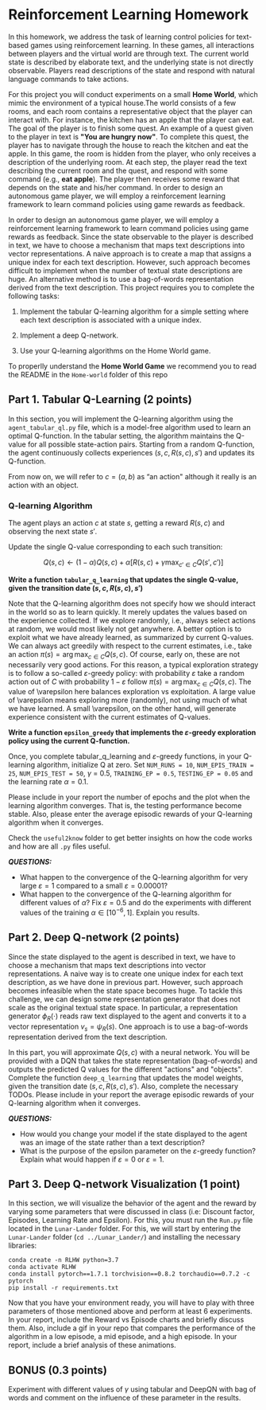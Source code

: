 # Reinforcement Learning Homework

In this homework, we address the task of learning control policies for text-based games using reinforcement learning. In these games, all interactions between players and the virtual world are through text. The current world state is described by elaborate text, and the underlying state is not directly observable. Players read descriptions of the state and respond with natural language commands to take actions.

For this project you will conduct experiments on a small **Home World**, which mimic the environment of a typical house.The world consists of a few rooms, and each room contains a representative object that the player can interact with. For instance, the kitchen has an apple that the player can eat. The goal of the player is to finish some quest. An example of a quest given to the player in text is **"You are hungry now"**. To complete this quest, the player has to navigate through the house to reach the kitchen and eat the apple. In this game, the room is hidden from the player, who only receives a description of the underlying room. At each step, the player read the text describing the current room and the quest, and respond with some command (e.g., **eat apple**). The player then receives some reward that depends on the state and his/her command. In order to design an autonomous game player, we will employ a reinforcement learning framework to learn command policies using game rewards as feedback.

In order to design an autonomous game player, we will employ a reinforcement learning framework to learn command policies using game rewards as feedback. Since the state observable to the player is described in text, we have to choose a mechanism that maps text descriptions into vector representations. A naive approach is to create a map that assigns a unique index for each text description. However, such approach becomes difficult to implement when the number of textual state descriptions are huge. An alternative method is to use a bag-of-words representation derived from the text description. This project requires you to complete the following tasks:

1. Implement the tabular Q-learning algorithm for a simple setting where each text description is associated with a unique index.

2. Implement a deep Q-network.

3. Use your Q-learning algorithms on the Home World game.

To properlly understand the **Home World Game** we recommend you to read the README in the ```Home-world``` folder of this repo

## Part 1. Tabular Q-Learning (2 points)

In this section, you will implement the Q-learning algorithm using the ```agent_tabular_ql.py``` file, which is a model-free algorithm used to learn an optimal Q-function. In the tabular setting, the algorithm maintains the Q-value for all possible state-action pairs. Starting from a random Q-function, the agent continuously collects experiences $(s,c,R(s,c),s')$ and updates its Q-function.

From now on, we will refer to $c = (a, b)$ as “an action" although it really is an action with an object.

### Q-learning Algorithm

The agent plays an action $c$ at state $s$, getting a reward $R(s,c)$ and observing the next state $s'$.

Update the single Q-value corresponding to each such transition:

$$Q(s,c)\leftarrow (1-\alpha )Q(s,c)+\alpha [R(s,c)+\gamma \max _{c'\in C}Q(s',c')]$$

**Write a function ```tabular_q_learning``` that updates the single Q-value, given the transition date $(s,c,R(s,c),s')$**

Note that the Q-learning algorithm does not specify how we should interact in the world so as to learn quickly. It merely updates the values based on the experience collected. If we explore randomly, i.e., always select actions at random, we would most likely not get anywhere. A better option is to exploit what we have already learned, as summarized by current Q-values. We can always act greedily with respect to the current estimates, i.e., take an action $\pi (s)=\arg \max _{c\in C}Q(s,c)$. Of course, early on, these are not necessarily very good actions. For this reason, a typical exploration strategy is to follow a so-called $\varepsilon$-greedy policy: with probability $\varepsilon$ take a random action out of $C$ with probability $1-\varepsilon$ follow $\pi (s)=\arg \max _{c\in C}Q(s,c)$. The value of \varepsilon here balances exploration vs exploitation. A large value of \varepsilon means exploring more (randomly), not using much of what we have learned. A small \varepsilon, on the other hand, will generate experience consistent with the current estimates of Q-values.

**Write a function ```epsilon_greedy``` that implements the $\varepsilon$-greedy exploration policy using the current Q-function.**

Once, you complete tabular_q_learning and $\varepsilon$-greedy functions, in your Q-learning algorithm, initialize Q at zero. Set ```NUM_RUNS = 10```, ```NUM_EPIS_TRAIN = 25```, ```NUM_EPIS_TEST = 50```, $\gamma$ = 0.5, ```TRAINING_EP = 0.5```, ```TESTING_EP = 0.05``` and the learning rate $\alpha = 0.1$.

Please include in your report the number of epochs and the plot when the learning algorithm converges. That is, the testing performance become stable. Also, please enter the average episodic rewards of your Q-learning algorithm when it converges.

Check the ```useful2know``` folder to get better insights on how the code works and how are all ```.py``` files useful.

***QUESTIONS:***
- What happen to the convergence of the Q-learning algorithm for very large $\varepsilon = 1$ compared to a small $\varepsilon = 0.00001$?
- What happen to the convergence of the Q-learning algorithm for different values of $\alpha$? Fix $\varepsilon = 0.5$  and do the experiments with different values of the training $\alpha \in [10^{-6}, 1]$. Explain you results.

## Part 2. Deep Q-network (2 points)

Since the state displayed to the agent is described in text, we have to choose a mechanism that maps text descriptions into vector representations. A naive way is to create one unique index for each text description, as we have done in previous part. However, such approach becomes infeasible when the state space becomes huge. To tackle this challenge, we can design some representation generator that does not scale as the original textual state space. In particular, a representation generator $\phi_R(\cdot)$ reads raw text displayed to the agent and converts it to a vector representation $v_{s}=\psi _{R}(s)$. One approach is to use a bag-of-words representation derived from the text description.

In this part, you will approximate $Q(s, c)$ with a neural network. You will be provided with a DQN that takes the state representation (bag-of-words) and outputs the predicted Q values for the different "actions" and "objects". Complete the function ```deep_q_learning``` that updates the model weights, given the transition date $(s,c,R(s,c),s')$. Also, complete the necessary TODOs. Please include in your report the average episodic rewards of your Q-learning algorithm when it converges.

***QUESTIONS:*** 
- How would you change your model if the state displayed to the agent was an image of the state rather than a text description?
- What is the purpose of the epsilon parameter on the $\varepsilon$-greedy function? Explain what would happen if $\varepsilon = 0$ or $\varepsilon = 1$.

## Part 3. Deep Q-network Visualization (1 point)

In this section, we will visualize the behavior of the agent and the reward by varying some parameters that were discussed in class (i.e: Discount factor, Episodes, Learning Rate and Epsilon). For this, you must run the ```Run.py``` file located in the ```Lunar-Lander``` folder. For this, we will start by entering the ```Lunar-Lander``` folder (```cd ../Lunar_Lander/```) and installing the necessary libraries:

```
conda create -n RLHW python=3.7
conda activate RLHW
conda install pytorch==1.7.1 torchvision==0.8.2 torchaudio==0.7.2 -c pytorch
pip install -r requirements.txt
```

Now that you have your environment ready, you will have to play with three parameters of those mentioned above and perform at least 6 experiments. In your report, include the Reward vs Episode charts and briefly discuss them. Also, include a gif in your repo that compares the performance of the algorithm in a low episode, a mid episode, and a high episode. In your report, include a brief analysis of these animations.

## BONUS (0.3 points)

Experiment with different values of $\gamma$ using tabular and DeepQN with bag of words and comment on the influence of these parameter in the results.

